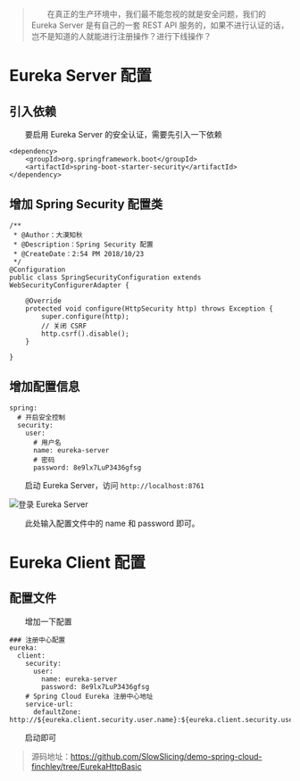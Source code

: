 > 　　在真正的生产环境中，我们最不能忽视的就是安全问题，我们的 Eureka Server 是有自己的一套 REST API 服务的，如果不进行认证的话，岂不是知道的人就能进行注册操作？进行下线操作？

# Eureka Server 配置

## 引入依赖

　　要启用 Eureka Server 的安全认证，需要先引入一下依赖

```
<dependency>
    <groupId>org.springframework.boot</groupId>
    <artifactId>spring-boot-starter-security</artifactId>
</dependency>
```

## 增加 Spring Security 配置类

```
/**
 * @Author：大漠知秋
 * @Description：Spring Security 配置
 * @CreateDate：2:54 PM 2018/10/23
 */
@Configuration
public class SpringSecurityConfiguration extends WebSecurityConfigurerAdapter {

    @Override
    protected void configure(HttpSecurity http) throws Exception {
        super.configure(http);
        // 关闭 CSRF
        http.csrf().disable();
    }

}
```

## 增加配置信息

```
spring:
  # 开启安全控制
  security:
    user:
      # 用户名
      name: eureka-server
      # 密码
      password: 8e9lx7LuP3436gfsg
```

　　启动 Eureka Server，访问 `http://localhost:8761`

![登录 Eureka Server](http://img.lynchj.com/fa4952064eac47bab69d51f298af30b5.png)

　　此处输入配置文件中的 name 和 password 即可。

# Eureka Client 配置

## 配置文件

　　增加一下配置

```
### 注册中心配置
eureka:
  client:
    security:
      user:
        name: eureka-server
        password: 8e9lx7LuP3436gfsg
    # Spring Cloud Eureka 注册中心地址
    service-url:
      defaultZone: http://${eureka.client.security.user.name}:${eureka.client.security.user.password}@${eureka.instance.hostname}:8761/eureka/
```

　　启动即可

> 源码地址：https://github.com/SlowSlicing/demo-spring-cloud-finchley/tree/EurekaHttpBasic
